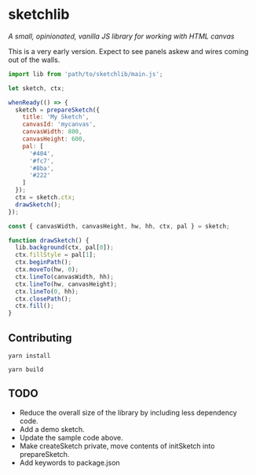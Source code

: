 # sketchlib

_A small, opinionated, vanilla JS library for working with HTML canvas_

This is a very early version. Expect to see panels askew and wires coming out of the walls.

```javascript
import lib from 'path/to/sketchlib/main.js';

let sketch, ctx;

whenReady(() => {
  sketch = prepareSketch({
    title: 'My Sketch',
    canvasId: 'mycanvas',
    canvasWidth: 800,
    canvasHeight: 600,
    pal: [
      '#404',
      '#fc7',
      '#8ba',
      '#222'
    ]
  });
  ctx = sketch.ctx;
  drawSketch();
});

const { canvasWidth, canvasHeight, hw, hh, ctx, pal } = sketch;

function drawSketch() {
  lib.background(ctx, pal[0]);
  ctx.fillStyle = pal[1];
  ctx.beginPath();
  ctx.moveTo(hw, 0);
  ctx.lineTo(canvasWidth, hh);
  ctx.lineTo(hw, canvasHeight);
  ctx.lineTo(0, hh);
  ctx.closePath();
  ctx.fill();
}

```

## Contributing

`yarn install`

`yarn build`


## TODO

* Reduce the overall size of the library by including less dependency code.
* Add a demo sketch.
* Update the sample code above.
* Make createSketch private, move contents of initSketch into prepareSketch.
* Add keywords to package.json

